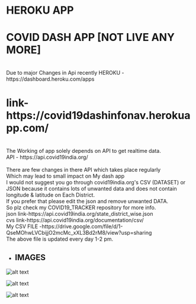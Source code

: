 # HEROKU APP<br/>
<h1>COVID DASH APP [NOT LIVE ANY MORE]</h1>
 <br/>
Due to major Changes in Api recently
HEROKU -https://dashboard.heroku.com/apps <br/>
<h1>link-https://covid19dashinfonav.herokuapp.com/</h1>
  <br/>
The Working of app solely depends on API to get realtime data.<br/>
API - https://api.covid19india.org/<br/><br/>
There are few changes in there API which takes place regularly<br/>
Which may lead to small impact on My dash app<br/>
I would not suggest you go through covid19india.org's CSV (DATASET) or JSON because it contains lots of unwanted data and does not contain longitude & latitude  on Each District.<br/>
If you prefer that please edit the json and remove unwanted DATA.<br/>
So plz check my COVID19_TRACKER repository for more info.<br/>
json link-https://api.covid19india.org/state_district_wise.json<br/>
cvs link-https://api.covid19india.org/documentation/csv/<br/>
My CSV FILE -https://drive.google.com/file/d/1-QseMOhwLVCbijjO2mcMc_xXL3Bd2rM8/view?usp=sharing<br/>
The above file is updated every day 1-2 pm.<br/>

- <h2>IMAGES</h2> 
![alt text](https://github.com/engineerscodes/HEROKU_APP/blob/master/Images/Screenshot%20(433).png) <br/>

![alt text](https://github.com/engineerscodes/HEROKU_APP/blob/master/Images/Screenshot%20(434).png)<br/>

![alt text](https://github.com/engineerscodes/HEROKU_APP/blob/master/Images/Screenshot%20(435).png)<br/>
